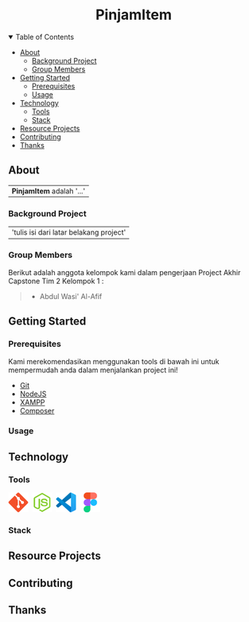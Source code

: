 <h1 align="center">
  <br>
  PinjamItem
  <br>
</h1>

<details open="open">
<summary>Table of Contents</summary>

- [About](#about)
  - [Background Project](#background-project)
  - [Group Members](#group-members)
- [Getting Started](#getting-started)
  - [Prerequisites](#prerequisites)
  - [Usage](#usage)
- [Technology](#technology)
  - [Tools](#tools)
  - [Stack](#stack)
- [Resource Projects](#resource-projects)
- [Contributing](#contributing)
- [Thanks](#thanks)

</details>

## About

<table>
<tr>
<td>
<b>PinjamItem</b> adalah '...'
</td>
</tr>
</table>

### Background Project

<table>
<tr>
<td>'tulis isi dari latar belakang project'
</td>
</tr>
</table>

### Group Members

Berikut adalah anggota kelompok kami dalam pengerjaan Project Akhir Capstone Tim 2 Kelompok 1 :

> - Abdul Wasi' Al-Afif

## Getting Started

### Prerequisites

Kami merekomendasikan menggunakan tools di bawah ini untuk mempermudah anda dalam menjalankan project ini!

- [Git](https://git-scm.com/downloads)
- [NodeJS](https://nodejs.org/en/download/)
- [XAMPP](https://www.apachefriends.org/index.html)
- [Composer](https://getcomposer.org/)
  <br>

### Usage

<p></p>

## Technology

### Tools

<p>
<img src="https://raw.githubusercontent.com/devicons/devicon/1119b9f84c0290e0f0b38982099a2bd027a48bf1/icons/git/git-original.svg" title="Git" alt="Git" width="40" height="40"/>&nbsp;
<img src="https://raw.githubusercontent.com/devicons/devicon/1119b9f84c0290e0f0b38982099a2bd027a48bf1/icons/nodejs/nodejs-original.svg" title="NodeJS" alt="NodeJS" width="40" height="40"/>&nbsp;
<img src="https://raw.githubusercontent.com/devicons/devicon/1119b9f84c0290e0f0b38982099a2bd027a48bf1/icons/vscode/vscode-original.svg" title="Visual Studio Code" alt="Visual Studio Code" width="40" height="40"/>&nbsp;
<img src="https://raw.githubusercontent.com/devicons/devicon/1119b9f84c0290e0f0b38982099a2bd027a48bf1/icons/figma/figma-original.svg" title="Figma" alt="Figma" width="40" height="40"/>&nbsp;
</p>

### Stack

## Resource Projects

## Contributing

## Thanks
